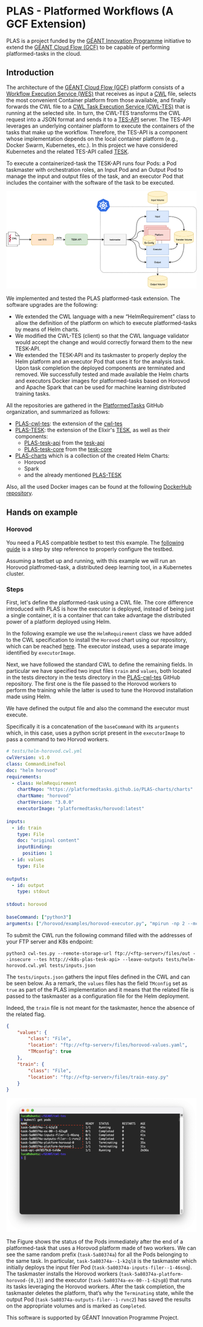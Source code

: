 # PLAS - Platformed Workflows (A GCF Extension)

PLAS is a project funded by the [GÉANT Innovation Programme](https://community.geant.org/community-programme-portfolio/innovation-programme/) initiative to extend the [GÉANT Cloud Flow (GCF)](https://clouds.geant.org/community-cloud/) to be capable of performing platformed-tasks in the cloud.

## Introduction

The architecture of the [GÉANT Cloud Flow (GCF)](https://clouds.geant.org/community-cloud/) platform consists of a [Workflow Execution Service (WES)](https://github.com/elixir-cloud-aai/cwl-WES) that receives as input a [CWL](https://github.com/common-workflow-language/common-workflow-language) file, selects the most convenient Container platform from those available, and finally forwards the CWL file to a [CWL Task Execution Service (CWL-TES)](https://github.com/ohsu-comp-bio/cwl-tes) that is running at the selected site. In turn, the CWL-TES transforms the CWL request into a JSON format and sends it to a [TES-API](https://github.com/ga4gh/task-execution-schemas) server. The TES-API leverages an underlying container platform to execute the containers of the tasks that make up the workflow. Therefore, the TES-API is a component whose implementation depends on the local container platform (e.g., Docker Swarm, Kubernetes, etc.). In this project we have considered Kubernetes and the related TES-API called [TESK](https://github.com/elixir-cloud-aai/TESK). 

To execute a containerized-task the TESK-API runs four Pods: a Pod taskmaster with orchestration roles, an Input Pod and an Output Pod to manage the input and output files of the task, and an executor Pod that includes the container with the software of the task to be executed.

![PLAS-extension](src/plas.png)

We implemented and tested the PLAS platformed-task extension.
The software upgrades are the following:

- We extended the CWL language with a new “HelmRequirement” class to allow the definition of the platform on which to execute platformed-tasks by means of Helm charts.
- We modified the CWL-TES (client) so that the CWL language validator would accept the change and would correctly forward them to the new TESK-API.
- We extended the TESK-API and its taskmaster to properly deploy the Helm platform and an executor Pod that uses it for the analysis task. Upon task completion the deployed components are terminated and removed.
We successfully tested and made available the Helm charts and executors Docker images for platformed-tasks based on Horovod and Apache Spark that can be used for machine learning distributed training tasks.

All the repositories are gathered in the [PlatformedTasks](https://github.com/PlatformedTasks) GitHub organization, and summarized as follows:
- [PLAS-cwl-tes](https://github.com/PlatformedTasks/PLAS-cwl-tes): the extension of the [cwl-tes](https://github.com/ohsu-comp-bio/cwl-tes)
- [PLAS-TESK](https://github.com/PlatformedTasks/PLAS-TESK): the extension of the Elixir's [TESK](https://github.com/elixir-cloud-aai/TESK), as well as their components:
    - [PLAS-tesk-api](https://github.com/PlatformedTasks/PLAS-tesk-api) from the [tesk-api](https://github.com/elixir-cloud-aai/tesk-api)
    - [PLAS-tesk-core](https://github.com/PlatformedTasks/PLAS-tesk-core) from the [tesk-core](https://github.com/elixir-cloud-aai/tesk-core)
- [PLAS-charts](https://github.com/PlatformedTasks/PLAS-charts) which is a collection of the created Helm Charts:
    - Horovod
    - Spark
    - and the already mentioned [PLAS-TESK](https://github.com/PlatformedTasks/PLAS-TESK)

Also, all the used Docker images can be found at the following [DockerHub repository](https://hub.docker.com/u/platformedtasks).


## Hands on example
### Horovod
You need a PLAS compatible testbet to test this example. 
The [following guide](Step-by-Step.md) is a step by step reference to properly configure the testbed.

Assuming a testbet up and running, with this example we will run an Horovod platfromed-task, a distributed deep learning tool, in a Kubernetes cluster.

### Steps
First, let's define the platformed-task using a CWL file. 
The core difference introduced with PLAS is how the executor is deployed, instead of being just a single container, it is a container that can take advantage the distributed power of a platform deployed using Helm.

In the following example we use the `HelmRequirement` class we have added to the CWL specification to install the `Horovod` chart using our repository, which can be reached [here](https://github.com/PlatformedTasks/PLAS-charts).
The executor instead, uses a separate image identified by `executorImage`.

Next, we have followed the standard CWL to define the remaining fields.
In particular we have specified two input files `train` and `values`, both located in the tests directory in the tests directory in the [PLAS-cwl-tes](https://github.com/PlatformedTasks/PLAS-cwl-tes/tree/main/tests) GitHub repository. 
The first one is the file passed to the Horovod workers to perform the training while the latter is used to tune the Horovod installation made using Helm.

We have defined the output file and also the command the executor must execute.

Specifically it is a concatenation of the `baseCommand` with its `arguments` which, in this case, uses a python script present in the `executorImage` to pass a command to two Horvod workers.

```yaml
# tests/helm-horovod.cwl.yml
cwlVersion: v1.0
class: CommandLineTool
doc: "helm horovod"
requirements:
  - class: HelmRequirement
    chartRepo: "https://platformedtasks.github.io/PLAS-charts/charts"
    chartName: "horovod"
    chartVersion: "3.0.0"
    executorImage: "platformedtasks/horovod:latest"

inputs:
  - id: train
    type: File
    doc: "original content"
    inputBinding:
      position: 1
  - id: values
    type: File

outputs:
  - id: output
    type: stdout

stdout: horovod

baseCommand: ["python3"]
arguments: ["/horovod/examples/horovod-executor.py", "mpirun -np 2 --mca orte_keep_fqdn_hostnames t --allow-run-as-root --display-map --tag-output --timestamp-output"]
```

To submit the CWL run the following command filled with the addresses of your FTP server and K8s endpoint:

```shell
python3 cwl-tes.py --remote-storage-url ftp://<ftp-server>/files/out --insecure --tes http://<k8s-plas-tesk-api> --leave-outputs tests/helm-horovod.cwl.yml tests/inputs.json
```

The `tests/inputs.json` gathers the input files defined in the CWL and can be seen below. 
As a remark, the `values` files has the field `TMconfig` set as `true` as part of the PLAS implementation and it means that the related file is passed to the taskmaster as a configuration file for the Helm deployment.

Indeed, the `train` file is not meant for the taskmaster, hence the absence of the related flag.

```json
{
    "values": {
        "class": "File",
        "location": "ftp://<ftp-server>/files/horovod-values.yaml",
        "TMconfig": true
    },
    "train": {
        "class": "File",
        "location": "ftp://<ftp-server>/files/train-easy.py"
    }
}
```

![plas-horovod-deployment](src/plas-horovod-deployment.jpg)

The Figure shows the status of the Pods immediately after the end of a platformed-task that uses a Horovod platform made of two workers. 
We can see the same random prefix (`task-5a80374a`) for all the Pods belonging to the same task. In particular, `task-5a80374a--1-k2ql8` is the taskmaster which initially deploys the input filer Pod (`task-5a80374a-inputs-filer--1-46snq`). The taskmaster installs the Horovod workers (`task-5a80374a-platform-horovod-{0,1}`) and the executor (`task-5a80374a-ex-00--1-62sg8`) that runs its tasks leveraging the Horovod workers. After the task completion, the taskmaster deletes the platform, that’s why the `Terminating` state, while the output Pod (`task-5a80374a-outputs-filer--1-rvnc2`) has saved the results on the appropriate volumes and is marked as `Completed`.

This software is supported by GÉANT Innovation Programme Project.